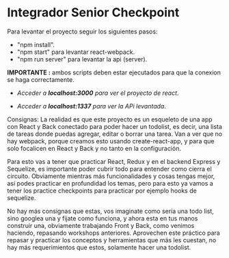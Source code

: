 # Integrador Senior Checkpoint

Para levantar el proyecto seguir los siguientes pasos:

- "npm install".
- "npm start" para levantar react-webpack.
- "npm run server" para levantar la api (server).

**IMPORTANTE :** ambos scripts deben estar ejecutados para que la conexion se haga correctamente.

- _Acceder a **localhost:3000** para ver el proyecto de react_.

- _Acceder a **localhost:1337** para ver la APi levantada_.


Consignas:
La realidad es que este proyecto es un esqueleto de una app con React y Back conectado para poder hacer un todolist, es decir, una lista de tareas donde puedas agregar, editar o borrar una tarea. Van a ver que no hay webpack, porque creamos esto usando create-react-app, y para que solo focalicen en React y Back y no tanto en la configuración.

Para esto vas a tener que practicar React, Redux y en el backend Express y Sequelize, es importante poder cubrir todo para entender como cierra el circuito. Obviamente mientras más funcionalidades y cosas tengas mejor, así podes practicar en profundidad los temas, pero para esto ya vamos a tener los practice checkpoints para practicar por ejemplo hooks de sequelize.

No hay más consignas que estas, vos imaginate como sería una todo list, sino googlea una y fijate como funciona, y ahora esta en tus manos construir una, obviamente trabajando Front y Back, como venimos haciendo, repasando workshops anteriores. Aprovechen este práctico para repasar y practicar los conceptos y herramientas que más les cuestan, no hay más requerimientos que estos, solamente hacer una todolist.
